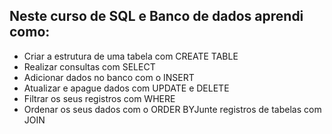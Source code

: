 ## Neste curso de SQL e Banco de dados aprendi como:
- Criar a estrutura de uma tabela com CREATE TABLE
- Realizar consultas com SELECT
- Adicionar dados no banco com o INSERT
- Atualizar e apague dados com UPDATE e DELETE
- Filtrar os seus registros com WHERE
- Ordenar os seus dados com o ORDER BYJunte registros de tabelas com JOIN
